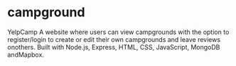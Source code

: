 # campground
YelpCamp
A website where users can view campgrounds with the option to register/login to create or edit their own campgrounds and leave reviews onothers.
Built with Node.js, Express, HTML, CSS, JavaScript, MongoDB andMapbox.
